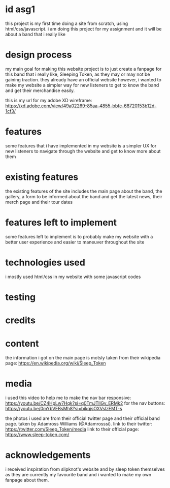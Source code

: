 # id asg1
this project is my first time doing a site from scratch, using html/css/javascript. i am doing this project for my assignment and it will be about a band that i really like

# design process
my main goal for making this website project is to just create a fanpage for this band that i really like, Sleeping Token, as they may or may not be gaining traction. they already have an official website however, i wanted to make my website a simpler way for new listeners to get to know the band and get their merchandise easily.

this is my url for my adobe XD wireframe: https://xd.adobe.com/view/49a02269-85aa-4855-bbfc-68720153b12d-1cf3/

# features
some features that i have implemented in my website is a simpler UX for new listeners to navigate through the website and get to know more about them

# existing features
the existing features of the site includes the main page about the band, the gallery, a form to be informed about the band and get the latest news, their merch page and their tour dates

# features left to implement
some features left to implement is to probably make my website with a better user experience and easier to maneuver throughout the site

# technologies used
i mostly used html/css in my website with some javascript codes

# testing

# credits
# content
the information i got on the main page is motsly taken from their wikipedia page: https://en.wikipedia.org/wiki/Sleep_Token

# media
i used this video to help me to make the nav bar responsive: https://youtu.be/CZ4HpLw7Hqk?si=q0TmJTllGv_ERMk2
for the nav buttons:
https://youtu.be/0mYbVEBsMh8?si=bikqjsOXVslzEMT-s

the photos i used are from their official twitter page and their official band page. taken by Adamross Williams (@Adamrosssi).
link to their twitter: https://twitter.com/Sleep_Token/media
link to their official page: https://www.sleep-token.com/

# acknowledgements
i received inspiration from slipknot's website and by sleep token themselves as they are currently my favourite band and i wanted to make my own fanpage about them.